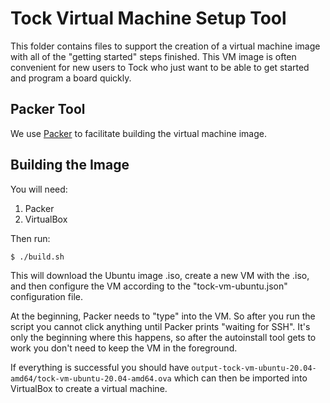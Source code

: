 Tock Virtual Machine Setup Tool
===============================

This folder contains files to support the creation of a virtual machine image
with all of the "getting started" steps finished. This VM image is often
convenient for new users to Tock who just want to be able to get started and
program a board quickly.

## Packer Tool

We use [Packer](https://www.packer.io/docs) to facilitate building the virtual
machine image.

## Building the Image

You will need:

1. Packer
2. VirtualBox

Then run:

    $ ./build.sh

This will download the Ubuntu image .iso, create a new VM with the .iso, and
then configure the VM according to the "tock-vm-ubuntu.json" configuration file.

At the beginning, Packer needs to "type" into the VM. So after you run the
script you cannot click anything until Packer prints "waiting for SSH". It's
only the beginning where this happens, so after the autoinstall tool gets to
work you don't need to keep the VM in the foreground.

If everything is successful you should have
`output-tock-vm-ubuntu-20.04-amd64/tock-vm-ubuntu-20.04-amd64.ova` which can
then be imported into VirtualBox to create a virtual machine.
